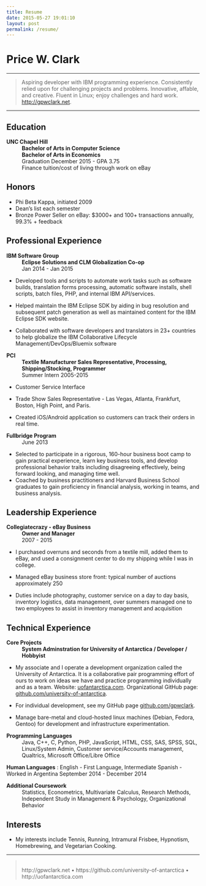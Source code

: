 ```yaml
---
title: Resume 
date: 2015-05-27 19:01:10 
layout: post
permalink: /resume/
---
```


<h1 id="price-w.-clark">Price W. Clark</h1>
<hr />
<blockquote>
<p>Aspiring developer with IBM programming experience. Consistently relied upon for challenging projects and problems. Innovative, affable, and creative. Fluent in Linux; enjoy challenges and hard work. <a href="http://gpwclark.net/">http://gpwclark.net</a>.</p>
</blockquote>
<hr />
<h2 id="education">Education</h2>
<dl>
<dt><strong>UNC Chapel Hill</strong></dt>
<dd><strong>Bachelor of Arts in Computer Science</strong>
</dd>
<dd><strong>Bachelor of Arts in Economics</strong>
</dd>
<dd>Graduation December 2015 - GPA 3.75
</dd>
<dd>Finance tuition/cost of living through work on eBay
</dd>
</dl>
<h2 id="honors">Honors</h2>
<ul>
<li>Phi Beta Kappa, initiated 2009</li>
<li>Dean’s list each semester</li>
<li>Bronze Power Seller on eBay: $3000+ and 100+ transactions annually, 99.3% + feedback</li>
</ul>
<h2 id="professional-experience">Professional Experience</h2>
<dl>
<dt><strong>IBM Software Group</strong></dt>
<dd><strong>Eclipse Solutions and CLM Globalization Co-op</strong>
</dd>
<dd>Jan 2014 - Jan 2015
</dd>
</dl>
<ul>
<li><p>Developed tools and scripts to automate work tasks such as software builds, translation forms processing, automatic software installs, shell scripts, batch files, PHP, and internal IBM API/services.</p></li>
<li><p>Helped maintain the IBM Eclipse SDK by aiding in bug resolution and subsequent patch generation as well as maintained content for the IBM Eclipse SDK website.</p></li>
<li><p>Collaborated with software developers and translators in 23+ countries to help globalize the IBM Collaborative Lifecycle Management/DevOps/Bluemix software</p></li>
</ul>
<dl>
<dt><strong>PCI</strong></dt>
<dd><strong>Textile Manufacturer Sales Representative, Processing, Shipping/Stocking, Programmer</strong>
</dd>
<dd>Summer Intern 2005-2015
</dd>
</dl>
<ul>
<li><p>Customer Service Interface</p></li>
<li><p>Trade Show Sales Representative - Las Vegas, Atlanta, Frankfurt, Boston, High Point, and Paris.</p></li>
<li><p>Created iOS/Android application so customers can track their orders in real time.</p></li>
</ul>
<dl>
<dt><strong>Fullbridge Program</strong></dt>
<dd>June 2013
</dd>
</dl>
<ul>
<li>Selected to participate in a rigorous, 160-hour business boot camp to gain practical experience, learn key business tools, and develop professional behavior traits including disagreeing effectively, being forward looking, and managing time well.</li>
<li>Coached by business practitioners and Harvard Business School graduates to gain proficiency in financial analysis, working in teams, and business analysis.</li>
</ul>
<h2 id="leadership-experience">Leadership Experience</h2>
<dl>
<dt><strong>Collegiatecrazy - eBay Business</strong></dt>
<dd><strong>Owner and Manager</strong>
</dd>
<dd>2007 - 2015
</dd>
</dl>
<ul>
<li><p>I purchased overruns and seconds from a textile mill, added them to eBay, and used a consignment center to do my shipping while I was in college.</p></li>
<li><p>Managed eBay business store front: typical number of auctions approximately 250</p></li>
<li><p>Duties include photography, customer service on a day to day basis, inventory logistics, data management, over summers managed one to two employees to assist in inventory management and acquisition</p></li>
</ul>
<h2 id="technical-experience">Technical Experience</h2>
<dl>
<dt><strong>Core Projects</strong></dt>
<dd><strong>System Adminstration for University of Antarctica / Developer / Hobbyist</strong>
</dd>
</dl>
<ul>
<li><p>My associate and I operate a development organization called the University of Antarctica. It is a collaborative pair programming effort of ours to work on ideas we have and practice programming individually and as a team. Website: <a href="http://uofantarctica.com/">uofantarctica.com</a>. Organizational GitHub page: <a href="https://github.com/university-of-antarctica">github.com/university-of-antarctica</a>.</p></li>
<li><p>For individual development, see my GitHub page <a href="https://github.com/gpwclark/">github.com/gpwclark</a>.</p></li>
<li><p>Manage bare-metal and cloud-hosted linux machines (Debian, Fedora, Gentoo) for development and infrastructure experimentation.</p></li>
</ul>
<dl>
<dt><strong>Programming Languages</strong></dt>
<dd>Java, C++, C, Python, PHP, JavaScript, HTML, CSS, SAS, SPSS, SQL, Linux/System Admin, Customer service/Accounts management, Qualtrics, Microsoft Office/Libre Office
</dd>
</dl>
<p><strong>Human Languages</strong> : English - First Language, Intermediate Spanish - Worked in Argentina September 2014 - December 2014</p>
<dl>
<dt><strong>Additional Coursework</strong></dt>
<dd>Statistics, Econometrics, Multivariate Calculus, Research Methods, Independent Study in Management &amp; Psychology, Organizational Behavior
</dd>
</dl>
<h2 id="interests">Interests</h2>
<ul>
<li>My interests include Tennis, Running, Intramural Frisbee, Hypnotism, Homebrewing, and Vegetarian Cooking.</li>
</ul>
<hr />
<blockquote>
<p><gpwclark ~*[at]*~ gmail.com><br />http://gpwclark.net • https://github.com/university-of-antarctica • http://uofantarctica.com</p>
</blockquote>
